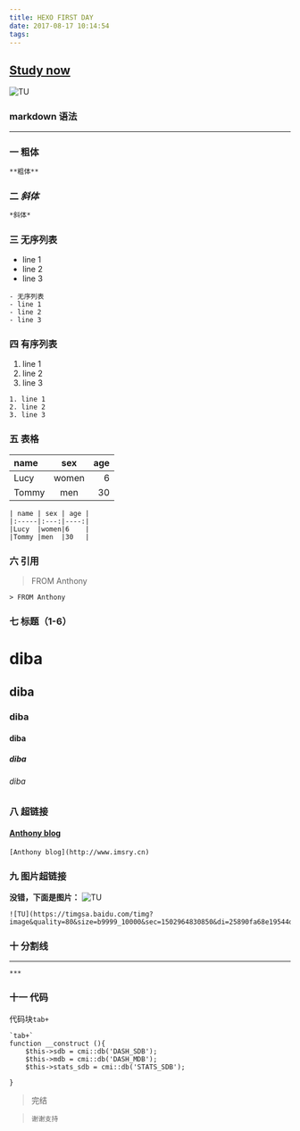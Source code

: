 ```yaml
---
title: HEXO FIRST DAY
date: 2017-08-17 10:14:54
tags:
---
```


## [Study now](http://www.jianshu.com/p/1e402922ee32/)

![TU](https://timgsa.baidu.com/timg?image&quality=80&size=b9999_10000&sec=1502963667323&di=a5a4f89fae8f0599141532d8812dabcd&imgtype=0&src=http%3A%2F%2Fzh.mweb.im%2Fasset%2Fmweb%2Fcn%2F1-5.jpg)

### markdown 语法
***
### 一 粗体
``` markdown
**粗体**
```

### 二 *斜体*
``` markdown
*斜体*
```

### 三 无序列表
- line 1
- line 2
- line 3

```
- 无序列表
- line 1
- line 2
- line 3
```

### 四 有序列表
1. line 1
2. line 2
3. line 3

```
1. line 1
2. line 2
3. line 3
```

### 五 表格
| name | sex | age |
|:-----|:---:|----:|
|Lucy  |women|6    |
|Tommy |men  |30   |

```
| name | sex | age |
|:-----|:---:|----:|
|Lucy  |women|6    |
|Tommy |men  |30   |
```

### 六 引用
> FROM Anthony

```
> FROM Anthony
```

### 七 标题（1-6）
# diba
## diba
### diba
#### diba
##### diba
###### diba

### 八 超链接
#### [Anthony blog](http://www.imsry.cn)

```
[Anthony blog](http://www.imsry.cn)
```

### 九 图片超链接
**没错，下面是图片：**
![TU](https://timgsa.baidu.com/timg?image&quality=80&size=b9999_10000&sec=1502964830850&di=25890fa68e19544d9348d06db28cfba8&imgtype=0&src=http%3A%2F%2Fwww.uqidong.com%2Fuploads%2Forsoon%2F20160516031338507.gif)

```
![TU](https://timgsa.baidu.com/timg?image&quality=80&size=b9999_10000&sec=1502964830850&di=25890fa68e19544d9348d06db28cfba8&imgtype=0&src=http%3A%2F%2Fwww.uqidong.com%2Fuploads%2Forsoon%2F20160516031338507.gif)
```

###  十 分割线
***

```
***
```
### 十一 代码

代码块`tab+`

	`tab+`
	function __construct (){
		$this->sdb = cmi::db('DASH_SDB');
		$this->mdb = cmi::db('DASH_MDB');
		$this->stats_sdb = cmi::db('STATS_SDB');

	}


> 完结

>     谢谢支持
